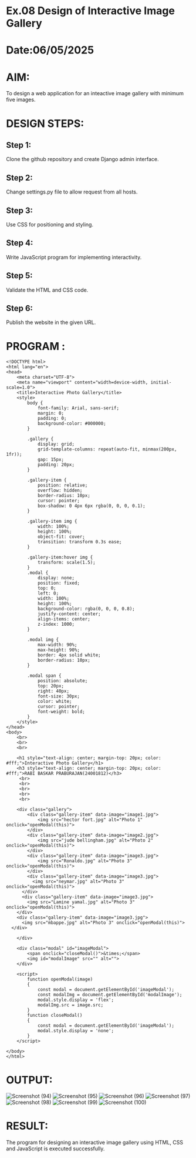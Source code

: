 # Ex.08 Design of Interactive Image Gallery
# Date:06/05/2025
# AIM:
To design a web application for an inteactive image gallery with minimum five images.

# DESIGN STEPS:
## Step 1:
Clone the github repository and create Django admin interface.

## Step 2:
Change settings.py file to allow request from all hosts.

## Step 3:
Use CSS for positioning and styling.

## Step 4:
Write JavaScript program for implementing interactivity.

## Step 5:
Validate the HTML and CSS code.

## Step 6:
Publish the website in the given URL.

# PROGRAM :
```
<!DOCTYPE html>
<html lang="en">
<head>
    <meta charset="UTF-8">
    <meta name="viewport" content="width=device-width, initial-scale=1.0">
    <title>Interactive Photo Gallery</title>
    <style>
        body {
            font-family: Arial, sans-serif;
            margin: 0;
            padding: 0;
            background-color: #000000;
        }

        .gallery {
            display: grid;
            grid-template-columns: repeat(auto-fit, minmax(200px, 1fr));
            gap: 15px;
            padding: 20px;
        }

        .gallery-item {
            position: relative;
            overflow: hidden;
            border-radius: 10px;
            cursor: pointer;
            box-shadow: 0 4px 6px rgba(0, 0, 0, 0.1);
        }

        .gallery-item img {
            width: 100%;
            height: 100%;
            object-fit: cover;
            transition: transform 0.3s ease;
        }

        .gallery-item:hover img {
            transform: scale(1.5);
        }
        .modal {
            display: none;
            position: fixed;
            top: 0;
            left: 0;
            width: 100%;
            height: 100%;
            background-color: rgba(0, 0, 0, 0.8);
            justify-content: center;
            align-items: center;
            z-index: 1000;
        }

        .modal img {
            max-width: 90%;
            max-height: 90%;
            border: 4px solid white;
            border-radius: 10px;
        }

        .modal span {
            position: absolute;
            top: 20px;
            right: 40px;
            font-size: 30px;
            color: white;
            cursor: pointer;
            font-weight: bold;
        }
    </style>
</head>
<body>
    <br>
    <br>
    <br>

    <h1 style="text-align: center; margin-top: 20px; color: #fff;">Interactive Photo Gallery</h1>
    <h3 style="text-align: center; margin-top: 20px; color: #fff;">RABI BASKAR PRABURAJAN(24001812)</h3>
     <br>
     <br>
     <br>
     <br>
     <br>

    <div class="gallery">
        <div class="gallery-item" data-image="image1.jpg">
            <img src="hector fort.jpg" alt="Photo 1" onclick="openModal(this)">
        </div>
        <div class="gallery-item" data-image="image2.jpg">
            <img src="jude bellingham.jpg" alt="Photo 2" onclick="openModal(this)">
        </div>
        <div class="gallery-item" data-image="image3.jpg">
            <img src="Ronaldo.jpg" alt="Photo 3" onclick="openModal(this)">
        </div>
        <div class="gallery-item" data-image="image3.jpg">
          <img src="neymar.jpg" alt="Photo 3" onclick="openModal(this)">
      </div>
      <div class="gallery-item" data-image="image3.jpg">
        <img src="Lamine yamal.jpg" alt="Photo 3" onclick="openModal(this)">
    </div>
    <div class="gallery-item" data-image="image3.jpg">
      <img src="mbappe.jpg" alt="Photo 3" onclick="openModal(this)">
  </div>
        
    </div>

    <div class="modal" id="imageModal">
        <span onclick="closeModal()">&times;</span>
        <img id="modalImage" src="" alt="">
    </div>

    <script>
        function openModal(image) 
        {
            const modal = document.getElementById('imageModal');
            const modalImg = document.getElementById('modalImage');
            modal.style.display = 'flex';
            modalImg.src = image.src;
        }
        function closeModal() 
        {
            const modal = document.getElementById('imageModal');
            modal.style.display = 'none';
        }
    </script>

</body>
</html>

```
# OUTPUT:
![Screenshot (94)](https://github.com/user-attachments/assets/8f9575c4-42c6-48b5-8c87-44c26fda88b2)
![Screenshot (95)](https://github.com/user-attachments/assets/2dedb180-b24e-44d6-bb88-dbcb463b8e68)
![Screenshot (96)](https://github.com/user-attachments/assets/17bbc164-a1c3-4244-a2ec-f13b622ca77c)
![Screenshot (97)](https://github.com/user-attachments/assets/5c40d54b-163f-4b10-bdf3-c42a645f2993)
![Screenshot (98)](https://github.com/user-attachments/assets/2d2f39fa-cc53-4552-bdf6-9d03b02892b9)
![Screenshot (99)](https://github.com/user-attachments/assets/3673bed2-a39e-4bf1-9f74-753fd98b9a89)
![Screenshot (100)](https://github.com/user-attachments/assets/4e199035-f30c-483e-b81e-8f377bf39308)



# RESULT:
The program for designing an interactive image gallery using HTML, CSS and JavaScript is executed successfully.
